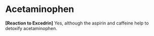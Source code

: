 # Acetaminophen

**[Reaction to Excedrin]**
Yes, although the aspirin and caffeine help to detoxify acetaminophen.